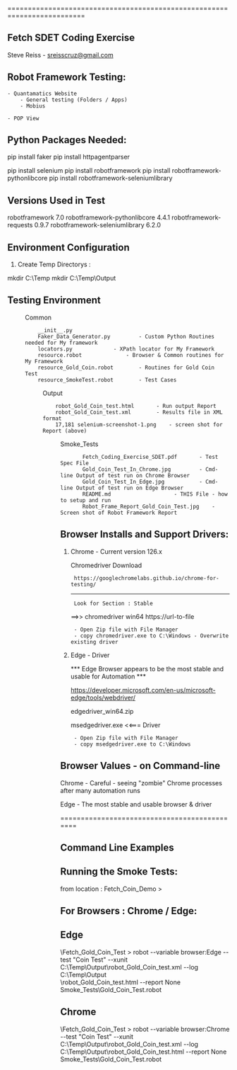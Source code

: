 =========================================================================

Fetch SDET Coding Exercise
--------------------------


Steve Reiss - sreisscruz@gmail.com




Robot Framework Testing:
-------------------------

	- Quantamatics Website
		- General testing (Folders / Apps)
		- Mobius

	- POP View
 

Python Packages Needed:
------------------------

pip install faker
pip install httpagentparser

pip install selenium
pip install robotframework
pip install robotframework-pythonlibcore
pip install robotframework-seleniumlibrary


Versions Used in Test
----------------------
robotframework                      7.0
robotframework-pythonlibcore        4.4.1
robotframework-requests             0.9.7
robotframework-seleniumlibrary      6.2.0



Environment Configuration
-------------------------
    
1)  Create Temp Directorys :

   mkdir C:\Temp
   mkdir C:\Temp\Output



Testing Environment
--------------------


<DIR>          Common
 	 	
		__init__.py
	  	Faker_Data_Generator.py			- Custom Python Routines needed for My framework
	  	locators.py				- XPath locator for My Framework
	  	resource.robot				- Browser & Common routines for My Framework
  		resource_Gold_Coin.robot		- Routines for Gold Coin Test
  		resource_SmokeTest.robot		- Test Cases


<DIR>          Output
		
		robot_Gold_Coin_test.html 		- Run output Report 
		robot_Gold_Coin_test.xml		- Results file in XML format
		17,181 selenium-screenshot-1.png	- screen shot for Report (above)

<DIR>          Smoke_Tests

            
           Fetch_Coding_Exercise_SDET.pdf		- Test Spec File
           Gold_Coin_Test_In_Chrome.jpg			- Cmd-line Output of test run on Chrome Browser
           Gold_Coin_Test_In_Edge.jpg			- Cmd-line Output of test run on Edge Browser
           README.md					- THIS File - how to setup and run
           Robot_Frame_Report_Gold_Coin_Test.jpg	- Screen shot of Robot Framework Report



Browser Installs and Support Drivers:
---------------------------------------


1) Chrome - Current version 126.x  


      Chromedriver Download  

        https://googlechromelabs.github.io/chrome-for-testing/

      --------------------------

		Look for Section : Stable

	==>>	chromedriver	win64    https://url-to-file


		- Open Zip file with File Manager
		- copy chromedriver.exe to C:\Windows - Overwrite existing driver


2) Edge -  Driver

	***  Edge Browser appears to be the most stable and usable for Automation  ***


	https://developer.microsoft.com/en-us/microsoft-edge/tools/webdriver/


	edgedriver_win64.zip

	msedgedriver.exe  <<=== Driver


		- Open Zip file with File Manager
		- copy msedgedriver.exe to C:\Windows





Browser Values - on Command-line
--------------------------------

  Chrome    - Careful - seeing "zombie" Chrome processes after many automation runs

  Edge	    - The most stable and usable browser & driver


=============================================

Command Line Examples
---------------------


Running the Smoke Tests:
-------------------------

from location :  Fetch_Coin_Demo >


For Browsers : Chrome / Edge:
-----------------------------

Edge
------

  \Fetch_Gold_Coin_Test > robot --variable browser:Edge --test "Coin Test" --xunit C:\Temp\Output\robot_Gold_Coin_test.xml --log C:\Temp\Output      
  \robot_Gold_Coin_test.html  --report None Smoke_Tests\Gold_Coin_Test.robot                                                                  


Chrome
------

\Fetch_Gold_Coin_Test > robot --variable browser:Chrome --test "Coin Test" --xunit C:\Temp\Output\robot_Gold_Coin_test.xml --log C:\Temp\Output\robot_Gold_Coin_test.html  --report None Smoke_Tests\Gold_Coin_Test.robot                                                                  
  



